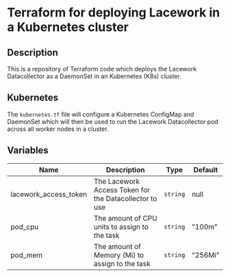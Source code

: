 # Terraform for deploying Lacework in a Kubernetes cluster

## Description

This is a repository of Terraform code which deploys the Lacework Datacollector as a DaemonSet in an Kubernetes (K8s) cluster.

## Kubernetes

The `kubernetes.tf` file will configure a Kubernetes ConfigMap and DaemonSet which will then be used to run the Lacework Datacollector pod across all worker nodes in a cluster.

## Variables

| Name | Description | Type | Default |
|------|-------------|------|---------|
| lacework_access_token | The Lacework Access Token for the Datacollector to use | `string` | null |
| pod_cpu | The amount of CPU units to assign to the task | `string` | "100m" |
| pod_mem | The amount of Memory (Mi) to assign to the task | `string` | "256Mi" |
